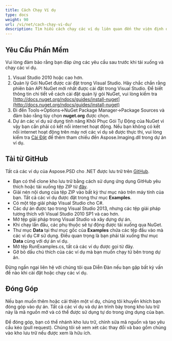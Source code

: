 ```yaml
---
title: Cách Chạy Ví dụ
type: docs
weight: 90
url: /vi/net/cach-chay-vi-du/
description: Tìm hiểu cách chạy các ví dụ liên quan đến thư viện định dạng tệp PSD được lưu trữ trên GitHub.
---
```


## **Yêu Cầu Phần Mềm**
Vui lòng đảm bảo rằng bạn đáp ứng các yêu cầu sau trước khi tải xuống và chạy các ví dụ.

1. Visual Studio 2010 hoặc cao hơn.
1. Quản lý Gói NuGet được cài đặt trong Visual Studio. Hãy chắc chắn rằng phiên bản API NuGet mới nhất được cài đặt trong Visual Studio. Để biết thông tin chi tiết về cách cài đặt quản lý gói NuGet, vui lòng kiểm tra [http://docs.nuget.org/ndocs/guides/install-nuget](http://docs.nuget.org/ndocs/guides/install-nuget)
1. Đi đến Tools->Options->NuGet Package Manager->Package Sources và đảm bảo rằng tùy chọn **nuget.org** được chọn.
1. Dự án các ví dụ sử dụng tính năng Khôi Phục Gói Tự Động của NuGet vì vậy bạn cần phải có kết nối internet hoạt động. Nếu bạn không có kết nối internet hoạt động trên máy nơi các ví dụ sẽ được thực thi, vui lòng kiểm tra [Cài Đặt](/psd/vi/net/installation/) để thêm tham chiếu đến Aspose.Imaging.dll trong dự án ví dụ.

## **Tải từ GitHub**
Tất cả các ví dụ của Aspose.PSD cho .NET được lưu trữ trên [GitHub](https://github.com/aspose-psd/Aspose.PSD-for-.NET).

- Bạn có thể clone kho lưu trữ bằng cách sử dụng ứng dụng GitHub yêu thích hoặc tải xuống tệp ZIP từ [đây](https://github.com/aspose-psd/Aspose.PSD-for-.NET/archive/master.zip).
- Giải nén nội dung của tệp ZIP vào bất kỳ thư mục nào trên máy tính của bạn. Tất cả các ví dụ được đặt trong thư mục **Examples**.
- Có một tệp giải pháp Visual Studio cho C#.
- Các dự án được tạo trong Visual Studio 2013, nhưng các tệp giải pháp tương thích với Visual Studio 2010 SP1 và cao hơn.
- Mở tệp giải pháp trong Visual Studio và xây dựng dự án.
- Khi chạy lần đầu, các phụ thuộc sẽ tự động được tải xuống qua NuGet.
- Thư mục **Data** tại thư mục gốc của **Examples** chứa các tệp đầu vào mà các ví dụ C# sử dụng. Điều quan trọng là bạn phải tải xuống thư mục **Data** cùng với dự án ví dụ.
- Mở tệp RunExamples.cs, tất cả các ví dụ được gọi từ đây.
- Gỡ bỏ dấu chú thích của các ví dụ mà bạn muốn chạy từ bên trong dự án.

Đừng ngần ngại liên hệ với chúng tôi qua Diễn Đàn nếu bạn gặp bất kỳ vấn đề nào khi cài đặt hoặc chạy các ví dụ.

## **Đóng Góp**
Nếu bạn muốn thêm hoặc cải thiện một ví dụ, chúng tôi khuyến khích bạn đóng góp vào dự án. Tất cả các ví dụ và dự án trình bày trong kho lưu trữ này là mã nguồn mở và có thể được sử dụng tự do trong ứng dụng của bạn.

Để đóng góp, bạn có thể nhánh kho lưu trữ, chỉnh sửa mã nguồn và tạo yêu cầu kéo (pull request). Chúng tôi sẽ xem xét các thay đổi và bao gồm chúng vào kho lưu trữ nếu được xem là hữu ích.
